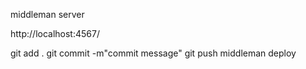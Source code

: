 middleman server

http://localhost:4567/

git add .
git commit -m"commit message"
git push
middleman deploy


<!-- on app refresh navbar needs to keep active state -->
